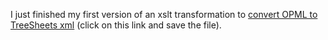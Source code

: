 I just finished my first version of an xslt transformation to
[convert OPML to TreeSheets xml](http://adam.schmideg.net/wp-content/uploads/2009/05/op2ts.xslt)
(click on this link and save the file).


